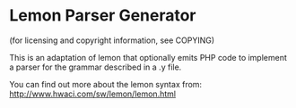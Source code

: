 Lemon Parser Generator
======================

(for licensing and copyright information, see COPYING)

This is an adaptation of lemon that optionally emits PHP code to implement a
parser for the grammar described in a .y file.

You can find out more about the lemon syntax from:
<http://www.hwaci.com/sw/lemon/lemon.html>
